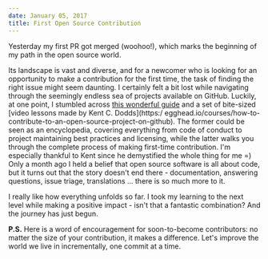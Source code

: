```yaml
---
date: January 05, 2017
title: First Open Source Contribution
---
```


Yesterday my first PR got merged (woohoo!), which marks the beginning of my path in the open source world.

Its landscape is vast and diverse, and for a newcomer who is looking for an opportunity to make a contribution for the first time, the task of finding the right issue might seem daunting. I certainly felt a bit lost while navigating through the seemingly endless sea of projects available on GitHub. Luckily, at one point, I stumbled across [this wonderful guide](https://opensource.guide/) and a set of bite-sized [video lessons made by Kent C. Dodds](https:/ egghead.io/courses/how-to-contribute-to-an-open-source-project-on-github). The former could be seen as an encyclopedia, covering everything from code of conduct to project maintaining best practices and licensing, while the latter walks you through the complete process of making first-time contribution. I'm especially thankful to Kent since he demystified the whole thing for me =) Only a month ago I held a belief that open source software is all about code, but it turns out that the story doesn't end there - documentation, answering questions, issue triage, translations ... there is so much more to it.

I really like how everything unfolds so far. I took my learning to the next level while making a positive impact - isn't that a fantastic combination? And the journey has just begun.

**P.S.** Here is a word of encouragement for soon-to-become contributors: no matter the size of your contribution, it makes a difference. Let's improve the world we live in incrementally, one commit at a time.</p>
